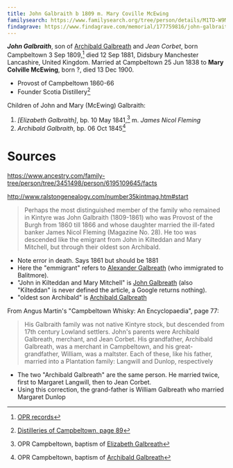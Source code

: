 ```yaml
---
title: John Galbraith b 1809 m. Mary Coville McEwing
familysearch: https://www.familysearch.org/tree/person/details/M1TD-W9M
findagrave: https://www.findagrave.com/memorial/177759816/john-galbraith
---
```

***John Galbraith***, son of [Archibald Galbreath](galbreath-archibald-1760.md) and *Jean Corbet*, born Campbeltown 3 Sep 1809,[^birth] died 12 Sep 1881, Didsbury Manchester Lancashire, United Kingdom.  Married at Campbeltown 25 Jun 1838 to **Mary Colville McEwing**, born ?, died 13 Dec 1900.

- Provost of Campbeltown 1860-66
- Founder Scotia Distillery[^scotia1]

Children of John and Mary (McEwing) Galbraith:

1. *[Elizabeth Galbraith]*, bp. 10 May 1841,[^birth-elizabeth] m. *James Nicol Fleming* 
2. *Archibald Galbraith*, bp. 06 Oct 1845[^birth-archibald]

# Sources

https://www.ancestry.com/family-tree/person/tree/3451498/person/6195109645/facts

http://www.ralstongenealogy.com/number35kintmag.htm#start

> Perhaps the most distinguished member of the family who remained 
> in Kintyre was John Galbraith (1809-1861) who was Provost of
> the Burgh from 1860 till 1866 and whose daughter married the 
> ill-fated banker James Nicol Fleming (Magazine No. 28).
> He too was descended like the emigrant from John in Kilteddan 
> and Mary Mitchell, but through their oldest son Archibald. 

- Note error in death.  Says 1861 but should be 1881
- Here the "emmigrant" refers to [Alexander Galbreath](galbreath-alexander-1753.md) (who immigrated to Balitmore).
- "John in Kilteddan and Mary Mitchell" is [John Galbreath](galbreath-john-1680.md) (also "Kilteddan" is never defined the article, a Google returns nothing).
- "oldest son Archibald" is [Archibald Galbreath](galbreath-archibald-1708.md)

From Angus Martin's "Campbeltown Whisky: An Encyclopaedia", page 77:

> His Galbraith family was not native Kintyre stock,
> but descended from  17th century Lowland settlers. John's
> parents were Archibald Galbreath, merchant, and Jean
> Corbet. His grandfather, Archibald Galbreath, was a 
> merchant in Campbeltown, and his great-grandfather,
> William, was a maltster. Each of these, like his father,
> married into a Plantation family: Langwill and Dunlop,
> respectively

- The two "Archibald Galbreath" are the same person.  He married twice, first to Margaret Langwill, then to Jean Corbet.
- Using this correction, the grand-father is William Galbreath who married Margaret Dunlop

[^birth]: [OPR records](/sources/opr-campbeltown-births.md#1809-09-05-john-galbreath)

[^scotia1]: [Distilleries of Campbeltown, page 89](/sources/distilleries-of-campbeltown.md#page-89)

[^birth-elizabeth]: OPR Campbeltown, baptism of [Elizabeth Galbreath](/sources/opr-campbeltown-births.md#1841-05-10-elizabeth-galbreath)

[^birth-archibald]: OPR Campbeltown, baptism of [Archibald Galbreath](/sources/opr-campbeltown-births.md#1845-10-06-archibald-galbreath)

